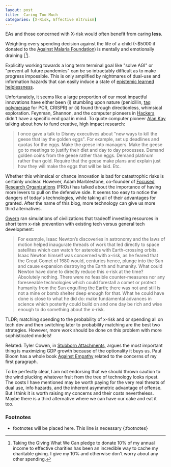 ```yaml
---
layout: post
title:  Caring Too Much
categories: [X-Risk, Effective Altruism]
---
```


EAs and those concerned with X-risk would often benefit from caring **less**.

Weighting every spending decision against the life of a child (~$5000 if donated to the [Against Malaria Foundation](https://www.givewell.org/charities/amf)) is mentally and emotionally draining [[^GWWC]].

Explicitly working towards a long term terminal goal like "solve AGI" or "prevent all future pandemics" can be so intractably difficult as to make progress impossible. This is only amplified by nightmares of dual-use and information hazards that can easily induce a state of [epistemic learned helplessness](https://slatestarcodex.com/2019/06/03/repost-epistemic-learned-helplessness/).

Unfortunately, it seems like a large proportion of our most impactful innovations have either been (i) stumbling upon nature (penicillin, [taq polymerase](https://en.wikipedia.org/wiki/Taq_polymerase) for PCR, CRISPR) or (ii) found through directionless, whimsical exploration. Feynman, Shannon, and the computer pioneers in [Hackers](https://smile.amazon.com/Hackers-Computer-Revolution-Steven-Levy/dp/1449388396?sa-no-redirect=1) didn't have a specific end goal in mind. To quote computer pioneer [Alan Kay](http://worrydream.com/2017-12-30-alan/) talking about how to fund creative, high impact research:

> I once gave a talk to Disney executives about "new ways to kill the geese that lay the golden eggs". For example, set up deadlines and quotas for the eggs. Make the geese into managers. Make the geese go to meetings to justify their diet and day to day processes. Demand golden coins from the geese rather than eggs. Demand platinum rather than gold. Require that the geese make plans and explain just how they will make the eggs that will be laid. Etc.

Whether this whimsical or chance innovation is bad for catastrophic risks is certainly unclear. However, Adam Marblestone, co-founder of [Focused Research Organizations](https://convergentresearch.org/) (FROs) has talked about the importance of having more levers to pull on the defensive side. It seems too easy to notice the dangers of today's technologies, while taking all of their advantages for granted. After the name of this blog, more technology can give us more third alternatives.

[Gwern](https://www.gwern.net/Statistical-notes#optimal-existential-risk-reduction-investment) ran simulations of civilizations that tradeoff investing resources in short term x-risk prevention with existing tech versus general tech development:

> For example, Isaac Newton’s discoveries in astronomy and the laws of motion helped inaugurate threads of work that led directly to space satellites which can watch for asteroids with Earth-crossing orbits. Isaac Newton himself was concerned with x-risk, as he feared that the Great Comet of 1680 would, centuries hence, plunge into the Sun and cause expansion destroying the Earth and humanity. What could Newton have done to directly reduce this x-risk at the time? Absolutely nothing. There were no feasible counter-measures nor any foreseeable technologies which could forestall a comet or protect humanity from the Sun engulfing the Earth; there was not and still is not a mine or bomb shelter deep enough for that. What he could have done is close to what he did do: make fundamental advances in science which posterity could build on and one day be rich and wise enough to do something about the x-risk.

TLDR; matching spending to the probability of x-risk and or spending all on tech dev and then switching later to probability matching are the best two strategies. However, more work should be done on this problem with more sophisticated models!

Related: Tyler Cowen, in [Stubborn Attachments](https://smile.amazon.com/Stubborn-Attachments-Prosperous-Responsible-Individuals/dp/1732265135?sa-no-redirect=1), argues the most important thing is maximizing GDP growth because of the optionality it buys us. Paul Bloom has a whole book [Against Empathy](https://smile.amazon.com/Against-Empathy-Case-Rational-Compassion/dp/0062339338?sa-no-redirect=1) related to the concerns of my first paragraph.

To be perfectly clear, I am not endorsing that we should thrown caution to the wind plucking whatever fruit from the tree of technology looks ripest. The costs I have mentioned may be worth paying for the very real threats of dual use, info hazards, and the inherent asymmetric advantage of offense. But I think it is worth raising my concerns and their costs nevertheless. Maybe there is a third alternative where we can have our cake and eat it too. 

### Footnotes
* footnotes will be placed here. This line is necessary
{:footnotes}

[^GWWC]: Taking the Giving What We Can pledge to donate 10% of my annual income to effective charities has been an incredible way to cache my charitable giving. I give my 10% and otherwise don't worry about any other spending.
